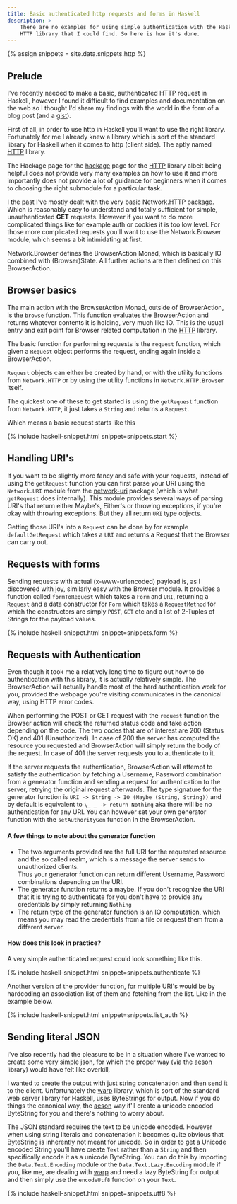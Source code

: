 ```yaml
---
title: Basic authenticated http requests and forms in Haskell
description: >
    There are no examples for using simple authentication with the Haskell
    HTTP library that I could find. So here is how it's done.
---
```


{% assign snippets = site.data.snippets.http %}

## Prelude

I've recently needed to make a basic, authenticated HTTP request in Haskell, however I found it difficult to find examples and documentation on the web so I thought I'd share my findings with the world in the form of a blog post (and a [gist][]).

[gist]: https://gist.github.com

First of all, in order to use http in Haskell you'll want to use the right library. Fortunately for me I already knew a library which is sort of the standard library for Haskell when it comes to http (client side). The aptly named [HTTP][] library.

[HTTP]: https://hackage.haskell.org/package/HTTP
[hackage]: https://hackage.haskell.org

The Hackage page for the [hackage][] page for the [HTTP][] library albeit being helpful does not provide very many examples on how to use it and more importantly does not provide a lot of guidance for beginners when it comes to choosing the right submodule for a particular task.

I the past I've mostly dealt with the very basic Network.HTTP package. Which is reasonably easy to understand and totally sufficient for simple, unauthenticated **GET** requests. However if you want to do more complicated things like for example auth or cookies it is too low level. For those more complicated requests you'll want to use the Network.Browser module, which seems a bit intimidating at first.

Network.Browser defines the BrowserAction Monad, which is basically IO combined with (Browser)State. All further actions are then defined on this BrowserAction.


## Browser basics

The main action with the BrowserAction Monad, outside of BrowserAction, is the `browse` function. This function evaluates the BrowserAction and returns whatever contents it is holding, very much like IO. This is the usual entry and exit point for Browser related computation in the [HTTP][] library.

The basic function for performing requests is the `request` function, which given a `Request` object performs the request, ending again inside a BrowserAction.

`Request` objects can either be created by hand, or with the utility functions from `Network.HTTP` or by using the utility functions in `Network.HTTP.Browser` itself.

The quickest one of these to get started is using the `getRequest` function from `Network.HTTP`, it just takes a `String` and returns a `Request`.

Which means a basic request starts like this

{% include haskell-snippet.html snippet=snippets.start %}

## Handling URI's

If you want to be slightly more fancy and safe with your requests, instead of using the `getRequest` function you can first parse your URI using the `Network.URI` module from the [network-uri][] package (which is what `getRequest` does internally). This module provides several ways of parsing URI's that return either Maybe's, Either's or throwing exceptions, if you're okay with throwing exceptions. But they all return `URI` type objects.

Getting those URI's into a `Request` can be done by for example `defaultGetRequest` which takes a `URI` and returns a Request that the Browser can carry out.

[network-uri]: https://hackage.haskell.org/package/network-uri

## Requests with forms

Sending requests with actual (x-www-urlencoded) payload is, as I discovered with joy, similarly easy with the Browser module. It provides a function called `formToRequest` which takes a `Form` and `URI`, returning a `Request` and a data constructor for `Form` which takes a `RequestMethod` for which the constructors are simply `POST`, `GET` etc and a list of 2-Tuples of Strings for the payload values.

{% include haskell-snippet.html snippet=snippets.form %}

## Requests with Authentication

Even though it took me a relatively long time to figure out how to do authentication with this library, it is actually relatively simple.
The BrowserAction will actually handle most of the hard authentication work for you, provided the webpage you're visiting communicates in the canonical way, using HTTP error codes.

When performing the POST or GET request with the `request` function the Browser action will check the returned status code and take action depending on the code. The two codes that are of interest are 200 (Status OK) and 401 (Unauthorized).
In case of 200 the server has computed the resource you requested and BrowserAction will simply return the body of the request. In case of 401 the server requests you to authenticate to it.

If the server requests the authentication, BrowserAction will attempt to satisfy the authentication by fetching a Username, Password combination from a generator function and sending a request for authentication to the server, retrying the original request afterwards.
The type signature for the generator function is `URI -> String -> IO (Maybe (String, String))` and by default is equivalent to `\_ _ -> return Nothing` aka there will be no authentication for any URI.
You can however set your own generator function with the `setAuthorityGen` function in the BrowserAction.

#### A few things to note about the generator function

- The two arguments provided are the full URI for the requested resource and the so called realm, which is a message the server sends to unauthorized clients.  
    Thus your generator function can return different Username, Password combinations depending on the URI.
- The generator function returns a maybe. If you don't recognize the URI that it is trying to authenticate for you don't have to provide any credentials by simply returning `Nothing`
- The return type of the generator function is an IO computation, which means you may read the credentials from a file or request them from a different server.

#### How does this look in practice?

A very simple authenticated request could look something like this.

{% include haskell-snippet.html snippet=snippets.authenticate %}

Another version of the provider function, for multiple URI's would be by hardcoding an association list of them and fetching from the list. Like in the example below.

{% include haskell-snippet.html snippet=snippets.list_auth %}


## Sending literal JSON

I've also recently had the pleasure to be in a situation where I've wanted to create some very simple json, for which the proper way (via the [aeson][] library) would have felt like overkill,

I wanted to create the output with just string concatenation and then send it to the client. Unfortunately the [warp][] library, which is sort of the standard web server library for Haskell, uses ByteStrings for output. Now if you do things the canonical way, the [aeson][] way it'll create a unicode encoded ByteString for you and there's nothing to worry about.

The JSON standard requires the text to be unicode encoded. However when using string literals and concatenation it becomes quite obvious that ByteString is inherently not meant for unicode. So in order to get a Unicode encoded String you'll have create `Text` rather than a `String` and then specifically encode it as a unicode ByteString. You can do this by importing the `Data.Text.Encoding` module or the `Data.Text.Lazy.Encoding` module if you, like me, are dealing with [warp][] and need a lazy ByteString for output and then simply use the `encodeUtf8` function on your `Text`.

[warp]: https://hackage.haskell.org/package/warp
[aeson]: https://hackage.haskell.org/package/aeson

{% include haskell-snippet.html snippet=snippets.utf8 %}
